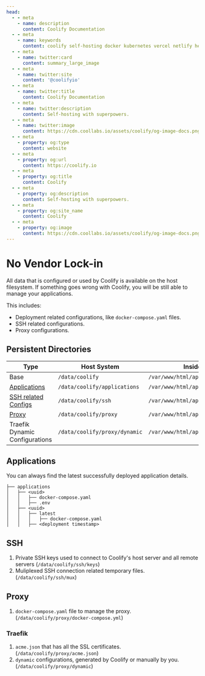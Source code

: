 ```yaml
---
head:
  - - meta
    - name: description
      content: Coolify Documentation
  - - meta
    - name: keywords
      content: coolify self-hosting docker kubernetes vercel netlify heroku render digitalocean aws gcp azure
  - - meta
    - name: twitter:card
      content: summary_large_image
  - - meta
    - name: twitter:site
      content: '@coolifyio'
  - - meta
    - name: twitter:title
      content: Coolify Documentation
  - - meta
    - name: twitter:description
      content: Self-hosting with superpowers.
  - - meta
    - name: twitter:image
      content: https://cdn.coollabs.io/assets/coolify/og-image-docs.png
  - - meta
    - property: og:type
      content: website
  - - meta
    - property: og:url
      content: https://coolify.io
  - - meta
    - property: og:title
      content: Coolify
  - - meta
    - property: og:description
      content: Self-hosting with superpowers.
  - - meta
    - property: og:site_name
      content: Coolify
  - - meta
    - property: og:image
      content: https://cdn.coollabs.io/assets/coolify/og-image-docs.png
---
```

# No Vendor Lock-in

All data that is configured or used by Coolify is available on the host filesystem. If something goes wrong with Coolify, you will be still able to manage your applications.

This includes:

- Deployment related configurations, like `docker-compose.yaml` files.
- SSH related configurations.
- Proxy configurations.

## Persistent Directories

| Type                        | Host System                 | Inside Coolify's container                      |
| --------------------------- | --------------------------- | ----------------------------------------------- |
| Base                        | `/data/coolify`             | `/var/www/html/app/storage/coolify`             |
| [Applications](#applications) | `/data/coolify/applications` | `/var/www/html/app/storage/coolify/applications` |
| [SSH related Configs](#ssh) | `/data/coolify/ssh`         | `/var/www/html/app/storage/coolify/ssh`         |
| [Proxy](#proxy)             | `/data/coolify/proxy`       | `/var/www/html/app/storage/coolify/proxy`       |
| Traefik Dynamic Configurations            | `/data/coolify/proxy/dynamic`       | `/var/www/html/app/storage/coolify/proxy/dynamic`       |

## Applications

You can always find the latest successfully deployed application details.

```bash{3}
├── applications
│   ├── <uuid>
│   │   ├── docker-compose.yaml
│   │   ├── .env
│   ├── <uuid>
│   │   ├── latest
│   │   │   ├── docker-compose.yaml
│   │   ├── <deployment timestamp>
```

## SSH

1. Private SSH keys used to connect to Coolify's host server and all remote servers (`/data/coolify/ssh/keys`)
2. Muliplexed SSH connection related temporary files. (`/data/coolify/ssh/mux`)

## Proxy

1. `docker-compose.yaml` file to manage the proxy. (`/data/coolify/proxy/docker-compose.yml`)

### Traefik
1. `acme.json` that has all the SSL certificates. (`/data/coolify/proxy/acme.json`)
2. `dynamic` configurations, generated by Coolify or manually by you. (`/data/coolify/proxy/dynamic`)
